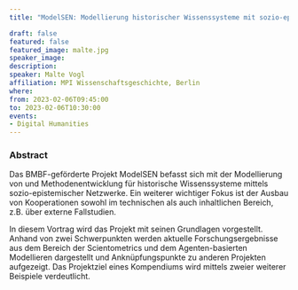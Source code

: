 ```yaml
---
title: "ModelSEN: Modellierung historischer Wissenssysteme mit sozio-epistemischen Netzwerken"

draft: false
featured: false
featured_image: malte.jpg
speaker_image:
description:
speaker: Malte Vogl
affiliation: MPI Wissenschaftsgeschichte, Berlin
where:
from: 2023-02-06T09:45:00
to: 2023-02-06T10:30:00
events:
- Digital Humanities
---
```


### Abstract

Das BMBF-geförderte Projekt ModelSEN befasst sich mit der Modellierung von und Methodenentwicklung für historische Wissenssysteme mittels sozio-epistemischer Netzwerke. Ein weiterer wichtiger Fokus ist der Ausbau von Kooperationen sowohl im technischen als auch inhaltlichen Bereich, z.B. über externe Fallstudien.

In diesem Vortrag wird das Projekt mit seinen Grundlagen vorgestellt. Anhand von zwei Schwerpunkten werden aktuelle Forschungsergebnisse aus dem Bereich der Scientometrics und dem Agenten-basierten Modellieren dargestellt und Anknüpfungspunkte zu anderen Projekten aufgezeigt. Das Projektziel eines Kompendiums wird mittels zweier weiterer Beispiele verdeutlicht.
